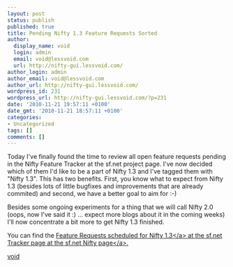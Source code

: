 ```yaml
---
layout: post
status: publish
published: true
title: Pending Nifty 1.3 Feature Requests Sorted
author:
  display_name: void
  login: admin
  email: void@lessvoid.com
  url: http://nifty-gui.lessvoid.com/
author_login: admin
author_email: void@lessvoid.com
author_url: http://nifty-gui.lessvoid.com/
wordpress_id: 231
wordpress_url: http://nifty-gui.lessvoid.com/?p=231
date: '2010-11-21 19:57:11 +0100'
date_gmt: '2010-11-21 18:57:11 +0100'
categories:
- Uncategorized
tags: []
comments: []
---
```

<p>Today I've finally found the time to review all open feature requests pending in the Nifty Feature Tracker at the sf.net project page. I've now decided which of them I'd like to be a part of Nifty 1.3 and I've tagged them with "Nifty 1.3". This has two benefits. First, you know what to expect from Nifty 1.3 (besides lots of little bugfixes and improvements that are already commited) and second, we have a better goal to aim for :-)</p>
<p>Besides some ongoing experiments for a thing that we will call Nifty 2.0 (oops, now I've said it :) ... expect more blogs about it in the coming weeks) I'll now concentrate a bit more to get Nifty 1.3 finished.</p>
<p>You can find the <a href="http:&#47;&#47;sourceforge.net&#47;tracker&#47;?limit=25&amp;func=&amp;group_id=223898&amp;atid=1059825&amp;assignee=&amp;status=1&amp;category=&amp;artgroup=&amp;keyword=&amp;submitter=&amp;artifact_id=&amp;assignee=&amp;status=1&amp;category=&amp;artgroup=1149451&amp;submitter=&amp;keyword=&amp;artifact_id=&amp;submit=Filter&amp;mass_category=&amp;mass_priority=&amp;mass_assignee=&amp;mass_artgroup=&amp;mass_status=&amp;mass_cannedresponse=" target="_self">Feature Requests scheduled for Nifty 1.3<&#47;a> at the sf.net Tracker page at the <a href="http:&#47;&#47;sourceforge.net&#47;projects&#47;nifty-gui&#47;" target="_self">sf.net Nifty page<&#47;a>.</p>
<p>void</p>
